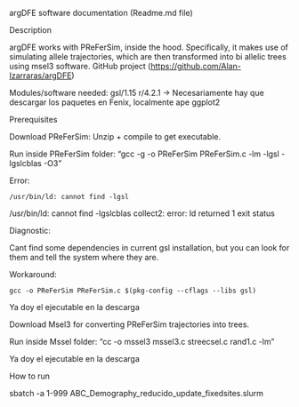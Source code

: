 argDFE software documentation
(Readme.md file)

Description

argDFE works with PReFerSim, inside the hood. Specifically, it makes use of simulating allele trajectories, which are then transformed into bi allelic trees using msel3 software. GitHub project (https://github.com/Alan-Izarraras/argDFE)

Modules/software needed:
gsl/1.15
r/4.2.1  → Necesariamente hay que descargar los paquetes en Fenix, localmente 
ape 
ggplot2


Prerequisites

Download PReFerSim: Unzip + compile to get executable. 

Run inside PReFerSim folder: “gcc -g -o PReFerSim PReFerSim.c -lm -lgsl -lgslcblas -O3”
	
Error: 

	/usr/bin/ld: cannot find -lgsl
/usr/bin/ld: cannot find -lgslcblas
collect2: error: ld returned 1 exit status

Diagnostic:

Cant find some dependencies in current gsl installation, but you can look for them and tell the system where they are. 

Workaround: 

	gcc -o PReFerSim PReFerSim.c $(pkg-config --cflags --libs gsl)


Ya doy el ejecutable en la descarga 

Download Msel3 for converting PReFerSim trajectories into trees. 

Run inside Mssel folder: “cc -o mssel3  mssel3.c  streecsel.c  rand1.c -lm” 

Ya doy el ejecutable en la descarga 

How to run

sbatch -a 1-999 ABC_Demography_reducido_update_fixedsites.slurm
